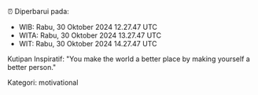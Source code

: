 ⏰ Diperbarui pada:
- WIB: Rabu, 30 Oktober 2024 12.27.47 UTC
- WITA: Rabu, 30 Oktober 2024 13.27.47 UTC
- WIT: Rabu, 30 Oktober 2024 14.27.47 UTC

Kutipan Inspiratif:
"You make the world a better place by making yourself a better person."


Kategori: motivational

